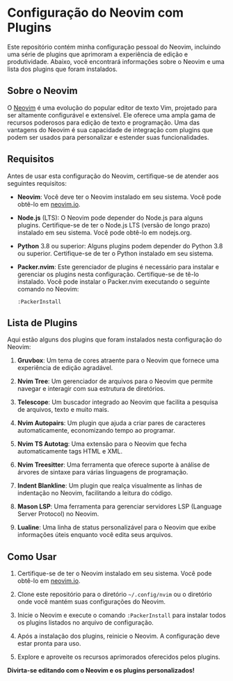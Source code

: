 # Configuração do Neovim com Plugins

Este repositório contém minha configuração pessoal do Neovim, incluindo uma série de plugins que aprimoram a experiência de edição e produtividade. Abaixo, você encontrará informações sobre o Neovim e uma lista dos plugins que foram instalados.

## Sobre o Neovim

O [Neovim](https://neovim.io/) é uma evolução do popular editor de texto Vim, projetado para ser altamente configurável e extensível. Ele oferece uma ampla gama de recursos poderosos para edição de texto e programação. Uma das vantagens do Neovim é sua capacidade de integração com plugins que podem ser usados para personalizar e estender suas funcionalidades.

## Requisitos

Antes de usar esta configuração do Neovim, certifique-se de atender aos seguintes requisitos:

- **Neovim**: Você deve ter o Neovim instalado em seu sistema. Você pode obtê-lo em [neovim.io](https://neovim.io/).

- **Node.js** (LTS): O Neovim pode depender do Node.js para alguns plugins. Certifique-se de ter o Node.js LTS (versão de longo prazo) instalado em seu sistema. Você pode obtê-lo em nodejs.org.

- **Python** 3.8 ou superior: Alguns plugins podem depender do Python 3.8 ou superior. Certifique-se de ter o Python instalado em seu sistema.

- **Packer.nvim**: Este gerenciador de plugins é necessário para instalar e gerenciar os plugins nesta configuração. Certifique-se de tê-lo instalado. Você pode instalar o Packer.nvim executando o seguinte comando no Neovim:

   ```vim
   :PackerInstall
   ```

  

## Lista de Plugins

Aqui estão alguns dos plugins que foram instalados nesta configuração do Neovim:

1. **Gruvbox**: Um tema de cores atraente para o Neovim que fornece uma experiência de edição agradável.

2. **Nvim Tree**: Um gerenciador de arquivos para o Neovim que permite navegar e interagir com sua estrutura de diretórios.

3. **Telescope**: Um buscador integrado ao Neovim que facilita a pesquisa de arquivos, texto e muito mais.

4. **Nvim Autopairs**: Um plugin que ajuda a criar pares de caracteres automaticamente, economizando tempo ao programar.

5. **Nvim TS Autotag**: Uma extensão para o Neovim que fecha automaticamente tags HTML e XML.

6. **Nvim Treesitter**: Uma ferramenta que oferece suporte à análise de árvores de sintaxe para várias linguagens de programação.

7. **Indent Blankline**: Um plugin que realça visualmente as linhas de indentação no Neovim, facilitando a leitura do código.

8. **Mason LSP**: Uma ferramenta para gerenciar servidores LSP (Language Server Protocol) no Neovim.

9. **Lualine**: Uma linha de status personalizável para o Neovim que exibe informações úteis enquanto você edita seus arquivos.

## Como Usar

1. Certifique-se de ter o Neovim instalado em seu sistema. Você pode obtê-lo em [neovim.io](https://neovim.io/).

2. Clone este repositório para o diretório `~/.config/nvim` ou o diretório onde você mantém suas configurações do Neovim.

3. Inicie o Neovim e execute o comando `:PackerInstall` para instalar todos os plugins listados no arquivo de configuração.

4. Após a instalação dos plugins, reinicie o Neovim. A configuração deve estar pronta para uso.

5. Explore e aproveite os recursos aprimorados oferecidos pelos plugins.


**Divirta-se editando com o Neovim e os plugins personalizados!**

